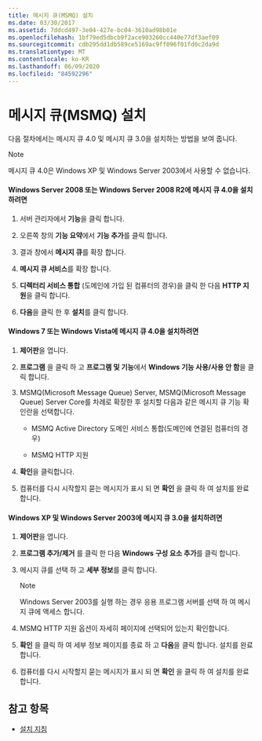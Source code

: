 ```yaml
---
title: 메시지 큐(MSMQ) 설치
ms.date: 03/30/2017
ms.assetid: 7ddcd497-3e04-427e-bc04-3610ad98b01e
ms.openlocfilehash: 1bf79ed5dbcb9f2ace903260cc440e77df3aef09
ms.sourcegitcommit: cdb295dd1db589ce5169ac9ff096f01fd0c2da9d
ms.translationtype: MT
ms.contentlocale: ko-KR
ms.lasthandoff: 06/09/2020
ms.locfileid: "84592296"
---
```

# <a name="installing-message-queuing-msmq"></a>메시지 큐(MSMQ) 설치
다음 절차에서는 메시지 큐 4.0 및 메시지 큐 3.0을 설치하는 방법을 보여 줍니다.  
  
> [!NOTE]
> 메시지 큐 4.0은 Windows XP 및 Windows Server 2003에서 사용할 수 없습니다.  
  
#### <a name="to-install-message-queuing-40-on-windows-server-2008-or-windows-server-2008-r2"></a>Windows Server 2008 또는 Windows Server 2008 R2에 메시지 큐 4.0을 설치하려면  
  
1. 서버 관리자에서 **기능**을 클릭 합니다.  
  
2. 오른쪽 창의 **기능 요약**에서 **기능 추가**를 클릭 합니다.  
  
3. 결과 창에서 **메시지 큐**를 확장 합니다.  
  
4. **메시지 큐 서비스**를 확장 합니다.  
  
5. **디렉터리 서비스 통합** (도메인에 가입 된 컴퓨터의 경우)을 클릭 한 다음 **HTTP 지원**을 클릭 합니다.  
  
6. **다음**을 클릭 한 후 **설치**를 클릭 합니다.  
  
#### <a name="to-install-message-queuing-40-on-windows-7-or-windows-vista"></a>Windows 7 또는 Windows Vista에 메시지 큐 4.0을 설치하려면  
  
1. **제어판**을 엽니다.  
  
2. **프로그램** 을 클릭 하 고 **프로그램 및 기능**에서 **Windows 기능 사용/사용 안 함**을 클릭 합니다.  
  
3. MSMQ(Microsoft Message Queue) Server, MSMQ(Microsoft Message Queue) Server Core를 차례로 확장한 후 설치할 다음과 같은 메시지 큐 기능 확인란을 선택합니다.  
  
    - MSMQ Active Directory 도메인 서비스 통합(도메인에 연결된 컴퓨터의 경우)  
  
    - MSMQ HTTP 지원  
  
4. **확인**을 클릭합니다.  
  
5. 컴퓨터를 다시 시작할지 묻는 메시지가 표시 되 면 **확인** 을 클릭 하 여 설치를 완료 합니다.  
  
#### <a name="to-install-message-queuing-30-on-windows-xp-and-windows-server-2003"></a>Windows XP 및 Windows Server 2003에 메시지 큐 3.0을 설치하려면  
  
1. **제어판**을 엽니다.  
  
2. **프로그램 추가/제거** 를 클릭 한 다음 **Windows 구성 요소 추가**를 클릭 합니다.  
  
3. 메시지 큐를 선택 하 고 **세부 정보**를 클릭 합니다.  
  
    > [!NOTE]
    > Windows Server 2003를 실행 하는 경우 응용 프로그램 서버를 선택 하 여 메시지 큐에 액세스 합니다.  
  
4. MSMQ HTTP 지원 옵션이 자세히 페이지에 선택되어 있는지 확인합니다.  
  
5. **확인** 을 클릭 하 여 세부 정보 페이지를 종료 하 고 **다음**을 클릭 합니다. 설치를 완료합니다.  
  
6. 컴퓨터를 다시 시작할지 묻는 메시지가 표시 되 면 **확인** 을 클릭 하 여 설치를 완료 합니다.  
  
## <a name="see-also"></a>참고 항목

- [설치 지침](set-up-instructions.md)
